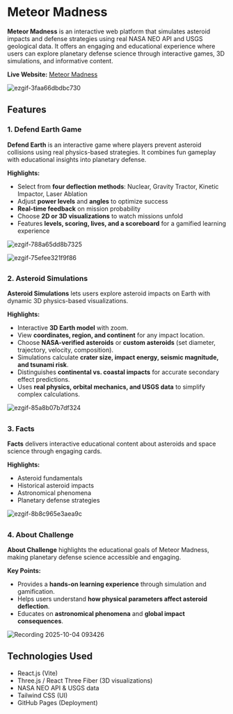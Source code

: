 # Meteor Madness

**Meteor Madness** is an interactive web platform that simulates asteroid impacts and defense strategies using real NASA NEO API and USGS geological data. It offers an engaging and educational experience where users can explore planetary defense science through interactive games, 3D simulations, and informative content.

**Live Website:** [Meteor Madness](https://hlakhaled.github.io/Nasa-Meteor-Madness/#/)

![ezgif-3faa66dbdbc730](https://github.com/user-attachments/assets/2544dd9e-e9d0-4605-b053-62a6d2a8182d)



## Features

### 1. Defend Earth Game 

**Defend Earth** is an interactive game where players prevent asteroid collisions using real physics-based strategies. It combines fun gameplay with educational insights into planetary defense.

**Highlights:**
- Select from **four deflection methods**: Nuclear, Gravity Tractor, Kinetic Impactor, Laser Ablation
- Adjust **power levels** and **angles** to optimize success
- **Real-time feedback** on mission probability
- Choose **2D or 3D visualizations** to watch missions unfold
- Features **levels, scoring, lives, and a scoreboard** for a gamified learning experience

![ezgif-788a65dd8b7325](https://github.com/user-attachments/assets/4cc0a5cf-3a53-4f2b-8aef-374dc1a0924f)

![ezgif-75efee321f9f86](https://github.com/user-attachments/assets/b1300310-b1ee-4d15-b5a3-8666b5a623be)

##


### 2. Asteroid Simulations

**Asteroid Simulations** lets users explore asteroid impacts on Earth with dynamic 3D physics-based visualizations.

**Highlights:**
- Interactive **3D Earth model** with zoom.
- View **coordinates, region, and continent** for any impact location.
- Choose **NASA-verified asteroids** or **custom asteroids** (set diameter, trajectory, velocity, composition).
- Simulations calculate **crater size, impact energy, seismic magnitude, and tsunami risk**.
- Distinguishes **continental vs. coastal impacts** for accurate secondary effect predictions.
- Uses **real physics, orbital mechanics, and USGS data** to simplify complex calculations.

![ezgif-85a8b07b7df324](https://github.com/user-attachments/assets/3a27b045-c693-4b37-8e95-37afa8ab6000)


## 

### 3. Facts 

**Facts** delivers interactive educational content about asteroids and space science through engaging cards.

**Highlights:**
- Asteroid fundamentals
- Historical asteroid impacts
- Astronomical phenomena
- Planetary defense strategies

![ezgif-8b8c965e3aea9c](https://github.com/user-attachments/assets/86421683-2b8b-4a4b-beb2-a7606b465f81)

## 

### 4. About Challenge 

**About Challenge** highlights the educational goals of Meteor Madness, making planetary defense science accessible and engaging.

**Key Points:**
- Provides a **hands-on learning experience** through simulation and gamification.
- Helps users understand **how physical parameters affect asteroid deflection**.
- Educates on **astronomical phenomena** and **global impact consequences**.

![Recording 2025-10-04 093426](https://github.com/user-attachments/assets/18c269dc-ca65-4e46-a900-cae1470e2313)

## 

## Technologies Used
- React.js (Vite)
- Three.js / React Three Fiber (3D visualizations)
- NASA NEO API & USGS data
- Tailwind CSS (UI)
- GitHub Pages (Deployment)
